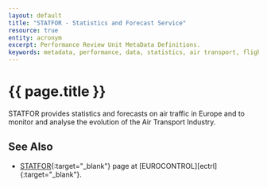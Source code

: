 ```yaml
---
layout: default
title: "STATFOR - Statistics and Forecast Service"
resource: true
entity: acronym
excerpt: Performance Review Unit MetaData Definitions.
keywords: metadata, performance, data, statistics, air transport, flights, europe, delay, CODA
---
```

# {{ page.title }}

STATFOR provides statistics and forecasts on air traffic in Europe
and to monitor and analyse the evolution of the Air Transport Industry.

## See Also

* [STATFOR][statforECTRL]{:target="_blank"} page at [EUROCONTROL][ectrl]{:target="_blank"}.

[statforECTRL]: <"http://www.eurocontrol.int/statfor"> "STATFOR - EUROCONTROL"